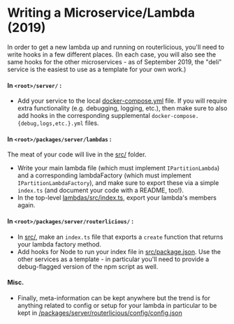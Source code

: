 # Writing a Microservice/Lambda (2019)

In order to get a new lambda up and running on routerlicious, you'll need to write hooks in a few different places. (In each case, you will also see the same hooks for the other microservices - as of September 2019, the "deli" service is the easiest to use as a template for your own work.)

#### In `<root>/server/` :

-   Add your service to the local [docker-compose.yml](./docker-compose.yml) file. If you will require extra functionality (e.g. debugging, logging, etc.), then make sure to also add hooks in the corresponding supplemental `docker-compose.{debug,logs,etc.}.yml` files.

#### In `<root>/packages/server/lambdas` :

The meat of your code will live in the [src/](../../packages/server/lambdas/src/) folder.

-   Write your main lambda file (which must implement `IPartitionLambda`) and a corresponding lambdaFactory (which must implement `IPartitionLambdaFactory`), and make sure to export these via a simple `index.ts` (and document your code with a README, too!).
-   In the top-level [lambdas/src/index.ts](../../packages/server/lambdas/src/index.ts), export your lambda's members again.

#### In `<root>/packages/server/routerlicious/` :

-   In [src/](../../packages/server/routerlicious/src), make an `index.ts` file that exports a `create` function that returns your lambda factory method.
-   Add hooks for Node to run your index file in [src/package.json](../../packages/server/routerlicious/src/package.json). Use the other services as a template - in particular you'll need to provide a debug-flagged version of the npm script as well.

#### Misc.

-   Finally, meta-information can be kept anywhere but the trend is for anything related to config or setup for your lambda in particular to be kept in
    [<root>/packages/server/routerlicious/config/config.json](../../packages/server/routerlicious/config/config.json)
